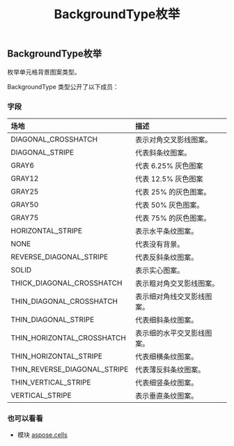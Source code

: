 ﻿---
title: BackgroundType枚举
second_title: Aspose.Cells for Python via .NET API 参考资料
description:
type: docs
weight: 1780
url: /zh/python-net/aspose.cells/backgroundtype/
is_root: false
---
##  BackgroundType枚举
枚举单元格背景图案类型。



BackgroundType 类型公开了以下成员：

### 字段
|场地|描述|
| :- | :- |
| DIAGONAL_CROSSHATCH |表示对角交叉影线图案。|
| DIAGONAL_STRIPE |代表斜条纹图案。|
| GRAY6 |代表 6.25% 灰色图案|
| GRAY12 |代表 12.5% 灰色图案|
| GRAY25 |代表 25% 的灰色图案。|
| GRAY50 |代表 50% 灰色图案。|
| GRAY75 |代表 75% 的灰色图案。|
| HORIZONTAL_STRIPE |表示水平条纹图案。|
| NONE |代表没有背景。|
| REVERSE_DIAGONAL_STRIPE |代表反斜条纹图案。|
| SOLID |表示实心图案。|
| THICK_DIAGONAL_CROSSHATCH |表示粗对角交叉影线图案。|
| THIN_DIAGONAL_CROSSHATCH |表示细对角线交叉影线图案。|
| THIN_DIAGONAL_STRIPE |代表细斜条纹图案。|
| THIN_HORIZONTAL_CROSSHATCH |表示细的水平交叉影线图案。|
| THIN_HORIZONTAL_STRIPE |代表细横条纹图案。|
| THIN_REVERSE_DIAGONAL_STRIPE |代表薄反斜条纹图案。|
| THIN_VERTICAL_STRIPE |代表细竖条纹图案。|
| VERTICAL_STRIPE |表示垂直条纹图案。|



### 也可以看看
* 模块 [aspose.cells](..)
